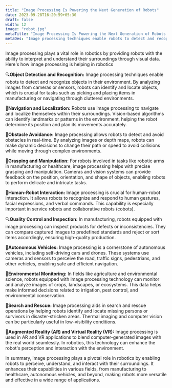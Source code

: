```yaml
---
title: "Image Processing Is Powering the Next Generation of Robots"
date: 2023-09-28T16:20:59+05:30
draft: false
width: 12
image: "robot.jpg"
metaTitle: "Image Processing Is Powering the Next Generation of Robots | Open CV Courses"
metaDes: "Image processing techniques enable robots to detect and recognize objects in their environment. By analyzing images from cameras or sensors, robots can identify and locate objects, which is crucial for tasks such as picking and placing items in manufacturing or navigating through cluttered environments. | robotics | robot | image processing"
---
```


Image processing plays a vital role in robotics by providing robots with the ability to interpret and understand their surroundings through visual data. Here's how image processing is helping in robotics
<!--more-->

🔍**Object Detection and Recognition:** Image processing techniques enable robots to detect and recognize objects in their environment. By analyzing images from cameras or sensors, robots can identify and locate objects, which is crucial for tasks such as picking and placing items in manufacturing or navigating through cluttered environments.

🧭**Navigation and Localization:** Robots use image processing to navigate and localize themselves within their surroundings. Vision-based algorithms can identify landmarks or patterns in the environment, helping the robot determine its position and plan its movements accurately.

🛑**Obstacle Avoidance:** Image processing allows robots to detect and avoid obstacles in real-time. By analyzing images or depth maps, robots can make dynamic decisions to change their path or speed to avoid collisions while moving through complex environments.

👐**Grasping and Manipulation:** For robots involved in tasks like robotic arms in manufacturing or healthcare, image processing helps with precise grasping and manipulation. Cameras and vision systems can provide feedback on the position, orientation, and shape of objects, enabling robots to perform delicate and intricate tasks.

🤖**Human-Robot Interaction:** Image processing is crucial for human-robot interaction. It allows robots to recognize and respond to human gestures, facial expressions, and verbal commands. This capability is especially important in service robots and collaborative robots (cobots).

🔍**Quality Control and Inspection:** In manufacturing, robots equipped with image processing can inspect products for defects or inconsistencies. They can compare captured images to predefined standards and reject or sort items accordingly, ensuring high-quality production.

🚗**Autonomous Vehicles:** Image processing is a cornerstone of autonomous vehicles, including self-driving cars and drones. These systems use cameras and sensors to perceive the road, traffic signs, pedestrians, and other vehicles, enabling safe and efficient navigation.

🌳**Environmental Monitoring:** In fields like agriculture and environmental science, robots equipped with image processing technology can monitor and analyze images of crops, landscapes, or ecosystems. This data helps make informed decisions related to irrigation, pest control, and environmental conservation.

🚁**Search and Rescue:** Image processing aids in search and rescue operations by helping robots identify and locate missing persons or survivors in disaster-stricken areas. Thermal imaging and computer vision can be particularly useful in low-visibility conditions.

🥽**Augmented Reality (AR) and Virtual Reality (VR):** Image processing is used in AR and VR applications to blend computer-generated images with the real world seamlessly. In robotics, this technology can enhance the robot's perception and interaction with the environment.

In summary, image processing plays a pivotal role in robotics by enabling robots to perceive, understand, and interact with their surroundings. It enhances their capabilities in various fields, from manufacturing to healthcare, autonomous vehicles, and beyond, making robots more versatile and effective in a wide range of applications.

